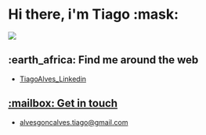 <!--
**tiagoalves91/tiagoalves91** is a ✨ _special_ ✨ repository because its `README.md` (this file) appears on your GitHub profile.

Here are some ideas to get you started:

- 🔭 I’m currently working on ...
- 🌱 I’m currently learning ...
- 👯 I’m looking to collaborate on ...
- 🤔 I’m looking for help with ...
- 💬 Ask me about ...
- 📫 How to reach me: ...
- 😄 Pronouns: ...
- ⚡ Fun fact: ...
-->
<h1>Hi there, i'm Tiago :mask:</h1>
<img src="https://media-exp1.licdn.com/dms/image/C4D16AQGeYXCvfavkaQ/profile-displaybackgroundimage-shrink_350_1400/0?e=1608768000&v=beta&t=VYjoPTAymYweGMswfAEMoHzhtWGA8_hACpP_uTxEPec">

<h2>:earth_africa: Find me around the web</h2>
<ul>
 <li><a href="https://www.linkedin.com/in/tiagoalvesgoncalves/">TiagoAlves_Linkedin</li>
</ul>
<h2>:mailbox: Get in touch</h2>
<ul>
 <li><a href="alvesgoncalves.tiago@gmail.com">alvesgoncalves.tiago@gmail.com</li>
</ul>
